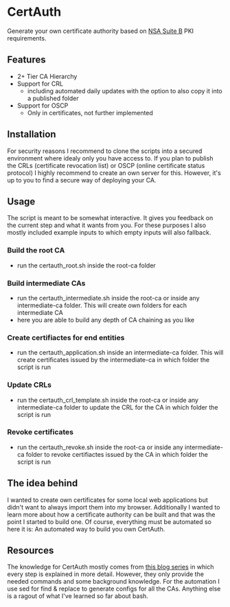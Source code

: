 # CertAuth
Generate your own certificate authority based on [NSA Suite B](https://de.wikipedia.org/wiki/NSA_Suite_B_Cryptography) PKI requirements.

## Features
* 2+ Tier CA Hierarchy
* Support for CRL
  * including automated daily updates with the option to also copy it into a published folder
* Support for OSCP
  * Only in certificates, not further implemented


## Installation
For security reasons I recommend to clone the scripts into a secured environment where idealy only you have access to. If you plan to publish the CRLs (certificate revocation list) or OSCP (online certificate status protocol) I highly recommend to create an own server for this. However, it's up to you to find a secure way of deploying your CA.


## Usage
The script is meant to be somewhat interactive. It gives you feedback on the current step and what it wants from you. For these purposes I also mostly included example inputs to which empty inputs will also fallback.

### Build the root CA
* run the certauth_root.sh inside the root-ca folder

### Build intermediate CAs
* run the certauth_intermediate.sh inside the root-ca or inside any intermediate-ca folder. This will create own folders for each intermediate CA
* here you are able to build any depth of CA chaining as you like

### Create certifiactes for end entities
* run the certauth_application.sh inside an intermediate-ca folder. This will create certificates issued by the intermediate-ca in which folder the script is run

### Update CRLs
* run the certauth_crl_template.sh inside the root-ca or inside any intermediate-ca folder to update the CRL for the CA in which folder the script is run

### Revoke certificates
* run the certauth_revoke.sh inside the root-ca or inside any intermediate-ca folder to revoke certifiactes issued by the CA in which folder the script is run


## The idea behind
I wanted to create own certificates for some local web applications but didn't want to always import them into my browser. Additionally I wanted to learn more about how a certificate authority can be built and that was the point I started to build one. Of course, everything must be automated so here it is: An automated way to build you own CertAuth.


## Resources
The knowledge for CertAuth mostly comes from [this blog series](https://community.f5.com/kb/technicalarticles/building-an-openssl-certificate-authority---creating-your-root-certificate/279520) in which every step is explained in more detail. However, they only provide the needed commands and some background knowledge. For the automation I use sed for find & replace to generate configs for all the CAs. Anything else is a ragout of what I've learned so far about bash.
